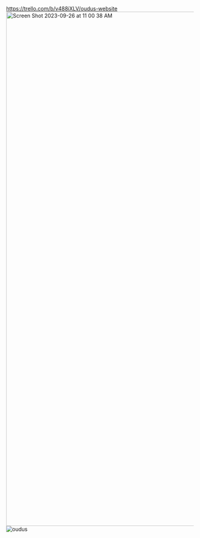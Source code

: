 https://trello.com/b/v488iXLV/oudus-website
<img width="1381" alt="Screen Shot 2023-09-26 at 11 00 38 AM" src="https://github.com/jcarlson90/Oudus-Website/assets/127282869/02d01c6f-7e6d-4148-a3ef-8553ff9c8370">
![oudus](https://github.com/jcarlson90/Oudus-Website/assets/127282869/b6e5ec66-9d71-42cd-8a07-d0207b7b675c)
